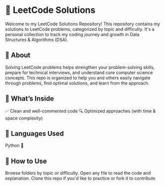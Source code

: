 # 🚀 LeetCode Solutions
Welcome to my LeetCode Solutions Repository!
This repository contains my solutions to LeetCode problems, categorized by topic and difficulty. It's a personal collection to track my coding journey and growth in Data Structures & Algorithms (DSA).

## 📌 About
Solving LeetCode problems helps strengthen your problem-solving skills, prepare for technical interviews, and understand core computer science concepts.
This repo is organized to help you and others easily navigate through problems, find optimal solutions, and learn from the approach.

## 🧠 What’s Inside
✅ Clean and well-commented code
🔍 Optimized approaches (with time & space complexity)

## 🔧 Languages Used
Python 🐍

## 📝 How to Use
Browse folders by topic or difficulty.
Open any file to read the code and explanation.
Clone this repo if you'd like to practice or fork it to contribute

##

##

##

##
